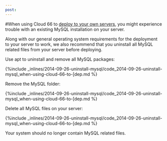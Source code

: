 ```yaml
---
post: 
---
```


#When using Cloud 66 to [deploy to your own servers](http://help.cloud66.com/deployment/registered-servers), you might experience trouble with an existing MySQL installation on your server.

Along with our general operating system requirements for the deployment to your server to work, we also recommend that you uninstall all MySQL related files from your server before deploying.

Use apt to uninstall and remove all MySQL packages:



{%include _inlines/2014-09-26-uninstall-mysql/code_2014-09-26-uninstall-mysql_when-using-cloud-66-to-[dep.md %}



Remove the MySQL folder:



{%include _inlines/2014-09-26-uninstall-mysql/code_2014-09-26-uninstall-mysql_when-using-cloud-66-to-[dep.md %}



Delete all MySQL files on your server:



{%include _inlines/2014-09-26-uninstall-mysql/code_2014-09-26-uninstall-mysql_when-using-cloud-66-to-[dep.md %}



Your system should no longer contain MySQL related files.
